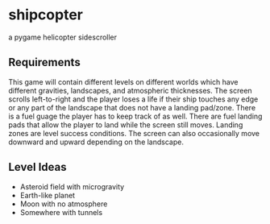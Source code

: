 # shipcopter
a pygame helicopter sidescroller

## Requirements
This game will contain different levels on different worlds which have different gravities, landscapes, and atmospheric thicknesses. The screen scrolls left-to-right and the player loses a life if their ship touches any edge or any part of the landscape that does not have a landing pad/zone. There is a fuel guage the player has to keep track of as well. There are fuel landing pads that allow the player to land while the screen still moves. Landing zones are level success conditions. The screen can also occasionally move downward and upward depending on the landscape.

## Level Ideas
* Asteroid field with microgravity
* Earth-like planet
* Moon with no atmosphere
* Somewhere with tunnels
